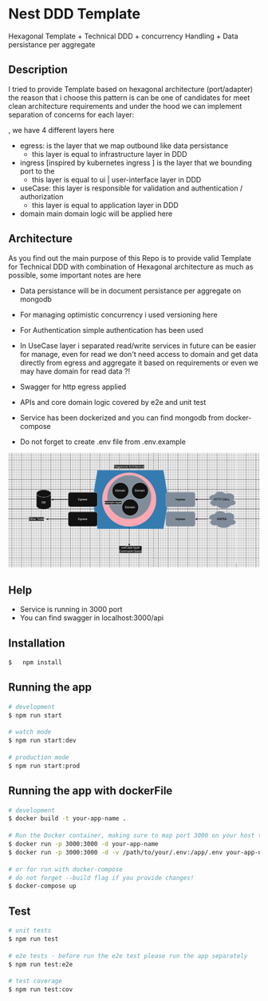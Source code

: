 <!-- This is the README DOC -->
# Nest DDD Template
Hexagonal Template + Technical DDD + concurrency Handling + Data persistance per aggregate
## Description

I tried to provide Template based on hexagonal architecture (port/adapter) the reason that i choose this pattern 
is can be one of candidates for meet clean architecture requirements and under the hood we can implement separation of concerns for each layer: 

, we have 4 different layers here
- egress: is the layer that we map outbound like data persistance  
  - this layer is equal to infrastructure layer in DDD
- ingress [inspired by kubernetes ingress ] is the layer that we bounding port to the 
  - this layer is equal to ui | user-interface layer in DDD
- useCase: this layer is responsible for validation and authentication / authorization
   - this layer is equal to application layer in DDD
- domain main domain logic will be applied here

## Architecture

As you find out the main purpose of this Repo is to provide valid Template for Technical DDD
with combination of Hexagonal architecture as much as possible, some important notes are here

- Data persistance will be in document persistance per aggregate on mongodb
- For managing optimistic concurrency i used versioning here
- For Authentication simple authentication has been used
- In UseCase layer i separated read/write services in future can be easier for manage, even for read we don't need access to domain and get data directly from egress and aggregate it based on requirements or even we may have domain for read data ?!

- Swagger for http egress applied
- APIs and core domain logic covered by e2e and unit test
- Service has been dockerized and you can find mongodb from docker-compose
- Do not forget to create .env file from .env.example


<!-- image -->
![Alt Text](./static/readme-image.png)


## Help
- Service is running in 3000 port
- You can find swagger in localhost:3000/api

## Installation

```bash
$   npm install
```

## Running the app

```bash
# development
$ npm run start

# watch mode
$ npm run start:dev

# production mode
$ npm run start:prod
```

## Running the app with dockerFile

```bash
# development
$ docker build -t your-app-name .

# Run the Docker container, making sure to map port 3000 on your host to the exposed port
$ docker run -p 3000:3000 -d your-app-name 
$ docker run -p 3000:3000 -d -v /path/to/your/.env:/app/.env your-app-name

# or for run with docker-compose
# do not forget --build flag if you provide changes!
$ docker-compose up
```

## Test

```bash
# unit tests
$ npm run test

# e2e tests - before run the e2e test please run the app separately
$ npm run test:e2e

# test coverage 
$ npm run test:cov
```
